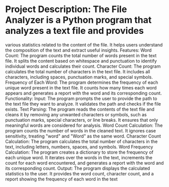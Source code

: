 # Project Description: The File Analyzer is a Python program that analyzes a text file and provides
various statistics related to the content of the file. It helps users understand the composition of
the text and extract useful insights.
Features:
Word Count: The program counts the total number of words present in the text file. It splits the
content based on whitespace and punctuation to identify individual words and calculates their
count.
Character Count: The program calculates the total number of characters in the text file. It
includes all characters, including spaces, punctuation marks, and special symbols.
Frequency of Each Word: The program determines the frequency of each unique word present
in the text file. It counts how many times each word appears and generates a report with the
word and its corresponding count.
Functionality:
Input: The program prompts the user to provide the path to the text file they want to analyze. It
validates the path and checks if the file exists.
Text Parsing: The program reads the contents of the text file and cleans it by removing any
unwanted characters or symbols, such as punctuation marks, special characters, or line breaks.
It ensures that only meaningful words are considered for analysis.
Word Count Calculation: The program counts the number of words in the cleaned text. It ignores
case sensitivity, treating "word" and "Word" as the same word.
Character Count Calculation: The program calculates the total number of characters in the text,
including letters, numbers, spaces, and symbols.
Word Frequency Calculation: The program creates a dictionary to store the frequency of each
unique word. It iterates over the words in the text, increments the count for each word
encountered, and generates a report with the word and its corresponding count.
Output: The program displays the calculated statistics to the user. It provides the word count,
character count, and a report showing the frequency of each word in the text
